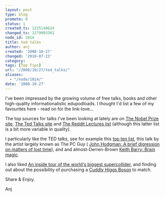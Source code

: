 ```yaml
---
layout: post
type: blog
promote: 0
status: 1
created_ts: 1225140624
changed_ts: 1279903361
node_id: 1814
title: ted talks
author: anj
created: '2008-10-27'
changed: '2010-07-23'
category:
tags: [Top Tips]
url: "/2008/10/27/ted_talks/"
aliases:
  - "/node/1814/"
date: '2008-10-27'
---
```

I've been impressed by the growing volume of free talks, books and other high-quality informationalistic edupodloads.  I thought I'd list a few of my favourites here - read on for the link-love...
<!--break-->
The top sources for talks I've been looking at lately are on [The Nobel Prize site](http://nobelprize.org/), [The Ted Talks site](http://www.ted.com/) and [The Reddit Lectures list](http://www.reddit.com/r/lectures/) (although this latter list is a bit more variable in quality).

I particularly like the TED talks, see for example this [top ten list](http://www.boingboing.net/2008/06/26/top-10-ted-talks.html), this talk by the artist largely known as The PC Guy (
[John Hodgman: A brief digression on matters of lost time](http://www.ted.com/index.php/talks/john_hodgman_s_brief_digression.html)), and and almost-Derren-Brown [Keith Barry: Brain magic](http://www.ted.com/index.php/talks/keith_barry_does_brain_magic.html).

I also liked [An inside tour of the world's biggest supercollider](http://www.ted.com/index.php/talks/brian_cox_on_cern_s_supercollider.html), and finding out about the possibility of purchasing a [Cuddly Higgs Boson](http://www.boingboing.net/2008/09/13/higgs-boson-plush-to.html) to match.

Share & Enjoy.

Anj
